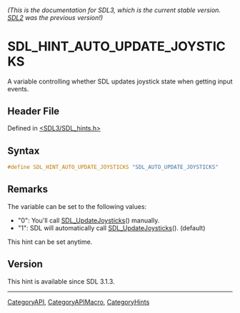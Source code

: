 ###### (This is the documentation for SDL3, which is the current stable version. [SDL2](https://wiki.libsdl.org/SDL2/) was the previous version!)
# SDL_HINT_AUTO_UPDATE_JOYSTICKS

A variable controlling whether SDL updates joystick state when getting input events.

## Header File

Defined in [<SDL3/SDL_hints.h>](https://github.com/libsdl-org/SDL/blob/main/include/SDL3/SDL_hints.h)

## Syntax

```c
#define SDL_HINT_AUTO_UPDATE_JOYSTICKS "SDL_AUTO_UPDATE_JOYSTICKS"
```

## Remarks

The variable can be set to the following values:

- "0": You'll call [SDL_UpdateJoysticks](SDL_UpdateJoysticks)() manually.
- "1": SDL will automatically call
  [SDL_UpdateJoysticks](SDL_UpdateJoysticks)(). (default)

This hint can be set anytime.

## Version

This hint is available since SDL 3.1.3.

----
[CategoryAPI](CategoryAPI), [CategoryAPIMacro](CategoryAPIMacro), [CategoryHints](CategoryHints)


